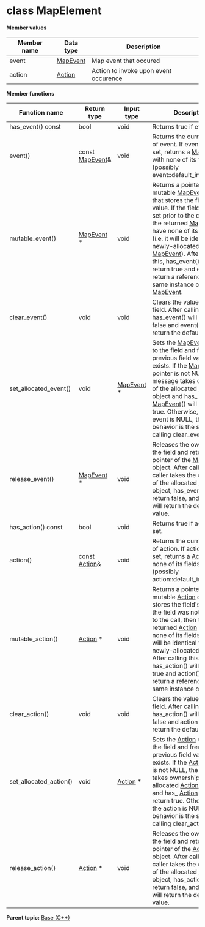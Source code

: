 # class MapElement

 **Member values** 

|Member name|Data type|Description|
|-----------|---------|-----------|
|event| [MapEvent](MapEvent.md#)|Map event that occured|
|action| [Action](Action.md#)|Action to invoke upon event occurence|

 **Member functions** 

|Function name|Return type|Input type|Description|
|-------------|-----------|----------|-----------|
|has\_event\(\) const|bool|void|Returns true if event is set.|
|event\(\)|const [MapEvent](MapEvent.md#)&|void|Returns the current value of event. If event is not set, returns a [MapEvent](MapEvent.md#) with none of its fields set \(possibly event::default\_instance\(\)\).|
|mutable\_event\(\)| [MapEvent](MapEvent.md#) \*|void|Returns a pointer to the mutable [MapEvent](MapEvent.md#) object that stores the field's value. If the field was not set prior to the call, then the returned [MapEvent](MapEvent.md#) will have none of its fields set \(i.e. it will be identical to a newly-allocated [MapEvent](MapEvent.md#)\). After calling this, has\_event\(\) will return true and event\(\) will return a reference to the same instance of [MapEvent](MapEvent.md#).|
|clear\_event\(\)|void|void|Clears the value of the field. After calling this, has\_event\(\) will return false and event\(\) will return the default value.|
|set\_allocated\_event\(\)|void| [MapEvent](MapEvent.md#) \*|Sets the [MapEvent](MapEvent.md#) object to the field and frees the previous field value if it exists. If the [MapEvent](MapEvent.md#) pointer is not NULL, the message takes ownership of the allocated [MapEvent](MapEvent.md#) object and has\_ [MapEvent](MapEvent.md#)\(\) will return true. Otherwise, if the event is NULL, the behavior is the same as calling clear\_event\(\).|
|release\_event\(\)| [MapEvent](MapEvent.md#) \*|void|Releases the ownership of the field and returns the pointer of the [MapEvent](MapEvent.md#) object. After calling this, caller takes the ownership of the allocated [MapEvent](MapEvent.md#) object, has\_event\(\) will return false, and event\(\) will return the default value.|
|has\_action\(\) const|bool|void|Returns true if action is set.|
|action\(\)|const [Action](Action.md#)&|void|Returns the current value of action. If action is not set, returns a [Action](Action.md#) with none of its fields set \(possibly action::default\_instance\(\)\).|
|mutable\_action\(\)| [Action](Action.md#) \*|void|Returns a pointer to the mutable [Action](Action.md#) object that stores the field's value. If the field was not set prior to the call, then the returned [Action](Action.md#) will have none of its fields set \(i.e. it will be identical to a newly-allocated [Action](Action.md#)\). After calling this, has\_action\(\) will return true and action\(\) will return a reference to the same instance of [Action](Action.md#).|
|clear\_action\(\)|void|void|Clears the value of the field. After calling this, has\_action\(\) will return false and action\(\) will return the default value.|
|set\_allocated\_action\(\)|void| [Action](Action.md#) \*|Sets the [Action](Action.md#) object to the field and frees the previous field value if it exists. If the [Action](Action.md#) pointer is not NULL, the message takes ownership of the allocated [Action](Action.md#) object and has\_ [Action](Action.md#)\(\) will return true. Otherwise, if the action is NULL, the behavior is the same as calling clear\_action\(\).|
|release\_action\(\)| [Action](Action.md#) \*|void|Releases the ownership of the field and returns the pointer of the [Action](Action.md#) object. After calling this, caller takes the ownership of the allocated [Action](Action.md#) object, has\_action\(\) will return false, and action\(\) will return the default value.|

**Parent topic:** [Base \(C++\)](../../summary_pages/Base.md)

